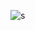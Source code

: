 ![s](https://user-images.githubusercontent.com/112846368/202980895-75c07adb-4961-451a-8398-87b0cfab0495.png)

